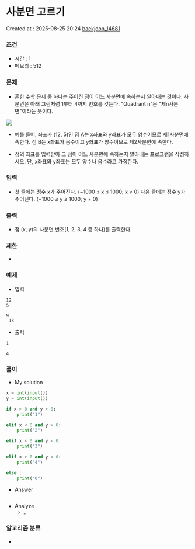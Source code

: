 # 사분면 고르기
Created at : 2025-08-25 20:24
[baekjoon_14681](https://www.acmicpc.net/problem/14681)
### 조건
- 시간 : 1
- 메모리 : 512
### 문제
- 흔한 수학 문제 중 하나는 주어진 점이 어느 사분면에 속하는지 알아내는 것이다. 사분면은 아래 그림처럼 1부터 4까지 번호를 갖는다. "Quadrant n"은 "제n사분면"이라는 뜻이다.

![](https://onlinejudgeimages.s3-ap-northeast-1.amazonaws.com/problem/14681/1.png)

- 예를 들어, 좌표가 (12, 5)인 점 A는 x좌표와 y좌표가 모두 양수이므로 제1사분면에 속한다. 점 B는 x좌표가 음수이고 y좌표가 양수이므로 제2사분면에 속한다.

- 점의 좌표를 입력받아 그 점이 어느 사분면에 속하는지 알아내는 프로그램을 작성하시오. 단, x좌표와 y좌표는 모두 양수나 음수라고 가정한다.
### 입력
- 첫 줄에는 정수 x가 주어진다. (−1000 ≤ x ≤ 1000; x ≠ 0) 다음 줄에는 정수 y가 주어진다. (−1000 ≤ y ≤ 1000; y ≠ 0)
### 출력
- 점 (x, y)의 사분면 번호(1, 2, 3, 4 중 하나)를 출력한다.
### 제한
- 
### 예제
- 입력
```
12
5
```
```
9
-13
```

- 출력
```
1
``` 
```
4
``` 
### 풀이
- My solution
```python
x = int(input())
y = int(input())  

if x > 0 and y > 0:
    print("1")

elif x < 0 and y > 0:
    print("2")

elif x < 0 and y < 0:
    print("3")

elif x > 0 and y < 0:
    print("4")

else :
    print("0")
```

- Answer
```python

```

- Analyze
	- ..
### 알고리즘 분류
- 
